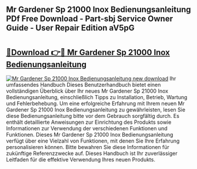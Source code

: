 ## Mr Gardener Sp 21000 Inox Bedienungsanleitung PDf Free Download - Part-sbj Service Owner Guide - User Repair Edition aV5pG

# <h2><a href="http://df4hioq.blite.top/?on=Mr+Gardener+Sp+21000+Inox+Bedienungsanleitung">🔗Download 👉🔴 Mr Gardener Sp 21000 Inox Bedienungsanleitung</a></h2>

[![Mr Gardener Sp 21000 Inox Bedienungsanleitung new download](https://i.imgur.com/lujVjoI.png)](http://df4hioq.blite.top/?on=Mr+Gardener+Sp+21000+Inox+Bedienungsanleitung)
Ihr umfassendes Handbuch Dieses Benutzerhandbuch bietet einen vollständigen Überblick über Ihr neues Mr Gardener Sp 21000 Inox Bedienungsanleitung, einschließlich Tipps zu Installation, Betrieb, Wartung und Fehlerbehebung. Um eine erfolgreiche Erfahrung mit Ihrem neuen Mr Gardener Sp 21000 Inox Bedienungsanleitung zu gewährleisten, lesen Sie diese Bedienungsanleitung bitte vor dem Gebrauch sorgfältig durch. Es enthält detaillierte Anweisungen zur Einrichtung des Produkts sowie Informationen zur Verwendung der verschiedenen Funktionen und Funktionen. Dieses Mr Gardener Sp 21000 Inox Bedienungsanleitung verfügt über eine Vielzahl von Funktionen, mit denen Sie Ihre Erfahrung personalisieren können. Bitte bewahren Sie diese Informationen für zukünftige Referenzzwecke auf. Dieses Handbuch ist Ihr zuverlässiger Leitfaden für die effektive Verwendung Ihres neuen Produkts.
